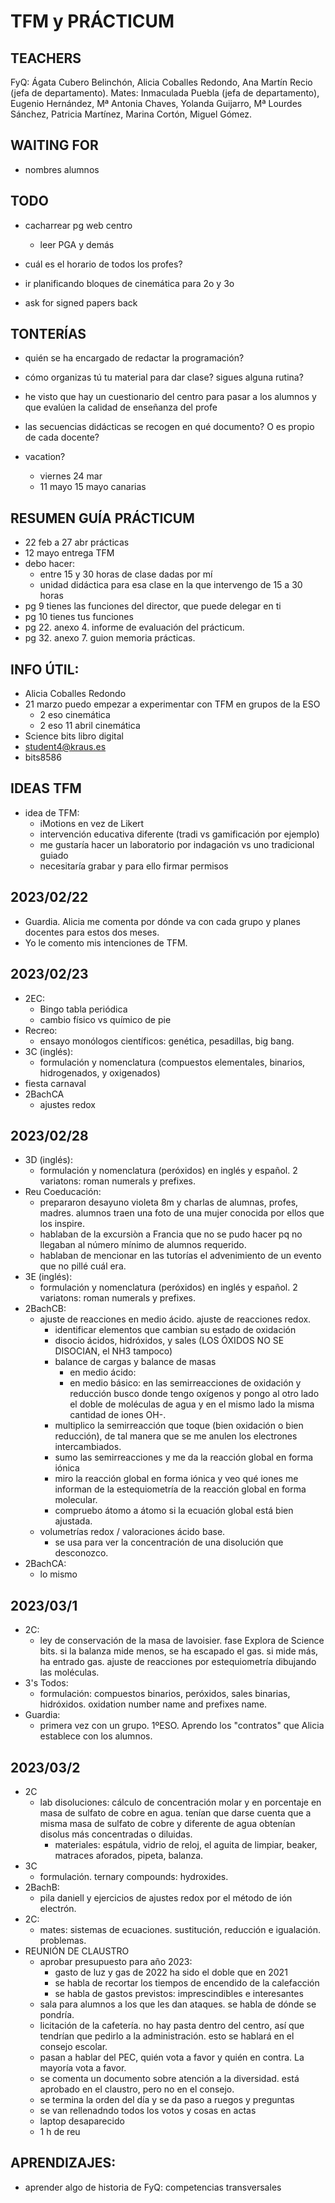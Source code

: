 # TFM y PRÁCTICUM

## TEACHERS
FyQ: Ágata Cubero Belinchón, Alicia Coballes Redondo, Ana Martín Recio (jefa de departamento).
Mates: Inmaculada Puebla (jefa de departamento), Eugenio Hernández, Mª Antonia Chaves, Yolanda Guijarro, Mª Lourdes Sánchez, Patricia Martínez, Marina Cortón, Miguel Gómez.

## WAITING FOR
- nombres alumnos

## TODO
- cacharrear pg web centro
    - leer PGA y demás

- cuál es el horario de todos los profes?
- ir planificando bloques de cinemática para 2o y 3o
- ask for signed papers back

## TONTERÍAS
- quién se ha encargado de redactar la programación?
- cómo organizas tú tu material para dar clase? sigues alguna rutina?
- he visto que hay un cuestionario del centro para pasar a los alumnos y que evalúen la calidad de enseñanza del profe
- las secuencias didácticas se recogen en qué documento? O es propio de cada docente?

- vacation?
    - viernes 24 mar
    - 11 mayo 15 mayo canarias

## RESUMEN GUÍA PRÁCTICUM
- 22 feb a 27 abr prácticas
- 12 mayo entrega TFM
- debo hacer:
    - entre 15 y 30 horas de clase dadas por mí
    - unidad didáctica para esa clase en la que intervengo de 15 a 30 horas
- pg 9 tienes las funciones del director, que puede delegar en ti
- pg 10 tienes tus funciones
- pg 22. anexo 4. informe de evaluación del prácticum.
- pg 32. anexo 7. guion memoria prácticas.

## INFO ÚTIL:
- Alicia Coballes Redondo
- 21 marzo puedo empezar a experimentar con TFM en grupos de la ESO
    - 2 eso cinemática
    - 2 eso 11 abril cinemática
- Science bits libro digital
- student4@kraus.es
- bits8586

## IDEAS TFM
- idea de TFM:
    - iMotions en vez de Likert
    - intervención educativa diferente (tradi vs gamificación por ejemplo)
    - me gustaría hacer un laboratorio por indagación vs uno tradicional guiado
    - necesitaría grabar y para ello firmar permisos

## 2023/02/22
- Guardia. Alicia me comenta por dónde va con cada grupo y planes docentes para estos dos meses.
- Yo le comento mis intenciones de TFM. 
## 2023/02/23
- 2EC:
    - Bingo tabla periódica
    - cambio físico vs químico de pie
- Recreo:
    - ensayo monólogos científicos: genética, pesadillas, big bang.
- 3C (inglés):
    - formulación y nomenclatura (compuestos elementales, binarios, hidrogenados, y oxigenados)
- fiesta carnaval
- 2BachCA
    - ajustes redox
## 2023/02/28
- 3D (inglés):
    - formulación y nomenclatura (peróxidos) en inglés y español. 2 variatons: roman numerals y prefixes.
- Reu Coeducación:
    - prepararon desayuno violeta 8m y charlas de alumnas, profes, madres. alumnos traen una foto de una mujer conocida por ellos que los inspire.
    - hablaban de la excursiòn a Francia que no se pudo hacer pq no llegaban al número mínimo de alumnos requerido.
    - hablaban de mencionar en las tutorías el advenimiento de un evento que no pillé cuál era.
- 3E (inglés):
    - formulación y nomenclatura (peróxidos) en inglés y español. 2 variatons: roman numerals y prefixes.
- 2BachCB:
    - ajuste de reacciones en medio ácido. ajuste de reacciones redox.
        - identificar elementos que cambian su estado de oxidación
        - disocio ácidos, hidróxidos, y sales (LOS ÓXIDOS NO SE DISOCIAN, el NH3 tampoco)
        - balance de cargas y balance de masas
            - en medio ácido: 
            - en medio básico: en las semirreacciones de oxidación y reducción busco donde tengo oxígenos y pongo al otro lado el doble de moléculas de agua y en el mismo lado la misma cantidad de iones OH-.
        - multiplico la semirreacción que toque (bien oxidación o bien reducción), de tal manera que se me anulen los electrones intercambiados.
        - sumo las semirreacciones y me da la reacción global en forma iónica
        - miro la reacción global en forma iónica y veo qué iones me informan de la estequiometría de la reacción global en forma molecular.
        - compruebo átomo a átomo si la ecuación global está bien ajustada.
    - volumetrías redox / valoraciones ácido base.
        - se usa para ver la concentración de una disolución que desconozco.
- 2BachCA:
    - lo mismo

## 2023/03/1
- 2C:
    - ley de conservación de la masa de lavoisier. fase Explora de Science bits. si la balanza mide menos, se ha escapado el gas. si mide más, ha entrado gas. ajuste de reacciones por estequiometría dibujando las moléculas.
- 3's Todos:
    - formulación: compuestos binarios, peróxidos, sales binarias, hidróxidos. oxidation number name and prefixes name.
- Guardia:
    - primera vez con un grupo. 1ºESO. Aprendo los "contratos" que Alicia establece con los alumnos.
## 2023/03/2
- 2C
    - lab disoluciones: cálculo de concentración molar y en porcentaje en masa de sulfato de cobre en agua. tenían que darse cuenta que a misma masa de sulfato de cobre y diferente de agua obtenían disolus más concentradas o diluidas.
        - materiales: espátula, vidrio de reloj, el aguita de limpiar, beaker, matraces aforados, pipeta, balanza.
- 3C
    - formulación. ternary compounds: hydroxides.
- 2BachB:
    - pila daniell y ejercicios de ajustes redox por el método de ión electrón.
- 2C:
    - mates: sistemas de ecuaciones. sustitución, reducción e igualación. problemas.
- REUNIÓN DE CLAUSTRO 
    - aprobar presupuesto para año 2023:
        - gasto de luz y gas de 2022 ha sido el doble que en 2021
        - se habla de recortar los tiempos de encendido de la calefacción
        - se habla de gastos previstos: imprescindibles e interesantes
    - sala para alumnos a los que les dan ataques. se habla de dónde se pondría.
    - licitación de la cafetería. no hay pasta dentro del centro, así que tendrían que pedirlo a la administración. esto se hablará en el consejo escolar.
    - pasan a hablar del PEC, quién vota a favor y quién en contra. La mayoría vota a favor.
    - se comenta un documento sobre atención a la diversidad. está aprobado en el claustro, pero no en el consejo.
    - se termina la orden del día y se da paso a ruegos y preguntas
    - se van rellenadndo todos los votos y cosas en actas
    - laptop desaparecido
    - 1 h de reu

## APRENDIZAJES:
- aprender algo de historia de FyQ: competencias transversales